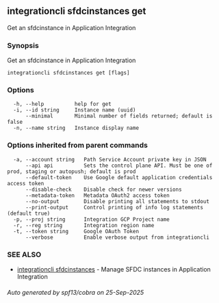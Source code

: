 ## integrationcli sfdcinstances get

Get an sfdcinstance in Application Integration

### Synopsis

Get an sfdcinstance in Application Integration

```
integrationcli sfdcinstances get [flags]
```

### Options

```
  -h, --help          help for get
  -i, --id string     Instance name (uuid)
      --minimal       Minimal number of fields returned; default is false
  -n, --name string   Instance display name
```

### Options inherited from parent commands

```
  -a, --account string   Path Service Account private key in JSON
      --api api          Sets the control plane API. Must be one of prod, staging or autopush; default is prod
      --default-token    Use Google default application credentials access token
      --disable-check    Disable check for newer versions
      --metadata-token   Metadata OAuth2 access token
      --no-output        Disable printing all statements to stdout
      --print-output     Control printing of info log statements (default true)
  -p, --proj string      Integration GCP Project name
  -r, --reg string       Integration region name
  -t, --token string     Google OAuth Token
      --verbose          Enable verbose output from integrationcli
```

### SEE ALSO

* [integrationcli sfdcinstances](integrationcli_sfdcinstances.md)	 - Manage SFDC instances in Application Integration

###### Auto generated by spf13/cobra on 25-Sep-2025
